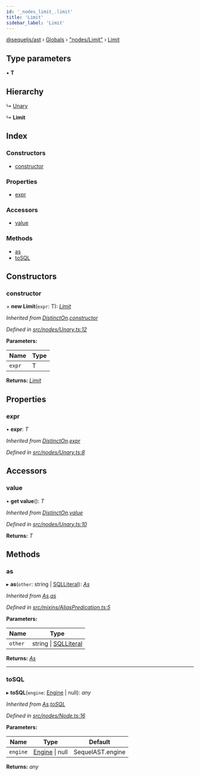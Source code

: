 ```yaml
---
id: '_nodes_limit_.limit'
title: 'Limit'
sidebar_label: 'Limit'
---
```


[@sequeljs/ast](../index.md) › [Globals](../globals.md) ›
["nodes/Limit"](../modules/_nodes_limit_.md) › [Limit](_nodes_limit_.limit.md)

## Type parameters

▪ **T**

## Hierarchy

↳ [Unary](_nodes_unary_.unary.md)

↳ **Limit**

## Index

### Constructors

- [constructor](_nodes_limit_.limit.md#constructor)

### Properties

- [expr](_nodes_limit_.limit.md#expr)

### Accessors

- [value](_nodes_limit_.limit.md#value)

### Methods

- [as](_nodes_limit_.limit.md#as)
- [toSQL](_nodes_limit_.limit.md#tosql)

## Constructors

### constructor

\+ **new Limit**(`expr`: T): _[Limit](_nodes_limit_.limit.md)_

_Inherited from
[DistinctOn](_nodes_distincton_.distincton.md).[constructor](_nodes_distincton_.distincton.md#constructor)_

_Defined in
[src/nodes/Unary.ts:12](https://github.com/sequeljs/ast/blob/aa0ef0f/src/nodes/Unary.ts#L12)_

**Parameters:**

| Name   | Type |
| ------ | ---- |
| `expr` | T    |

**Returns:** _[Limit](_nodes_limit_.limit.md)_

## Properties

### expr

• **expr**: _T_

_Inherited from
[DistinctOn](_nodes_distincton_.distincton.md).[expr](_nodes_distincton_.distincton.md#expr)_

_Defined in
[src/nodes/Unary.ts:8](https://github.com/sequeljs/ast/blob/aa0ef0f/src/nodes/Unary.ts#L8)_

## Accessors

### value

• **get value**(): _T_

_Inherited from
[DistinctOn](_nodes_distincton_.distincton.md).[value](_nodes_distincton_.distincton.md#value)_

_Defined in
[src/nodes/Unary.ts:10](https://github.com/sequeljs/ast/blob/aa0ef0f/src/nodes/Unary.ts#L10)_

**Returns:** _T_

## Methods

### as

▸ **as**(`other`: string | [SQLLiteral](_nodes_sqlliteral_.sqlliteral.md)):
_[As](_nodes_as_.as.md)_

_Inherited from [As](_nodes_as_.as.md).[as](_nodes_as_.as.md#as)_

_Defined in
[src/mixins/AliasPredication.ts:5](https://github.com/sequeljs/ast/blob/aa0ef0f/src/mixins/AliasPredication.ts#L5)_

**Parameters:**

| Name    | Type                                                         |
| ------- | ------------------------------------------------------------ |
| `other` | string &#124; [SQLLiteral](_nodes_sqlliteral_.sqlliteral.md) |

**Returns:** _[As](_nodes_as_.as.md)_

---

### toSQL

▸ **toSQL**(`engine`: [Engine](../interfaces/_interfaces_engine_.engine.md) |
null): _any_

_Inherited from [As](_nodes_as_.as.md).[toSQL](_nodes_as_.as.md#tosql)_

_Defined in
[src/nodes/Node.ts:16](https://github.com/sequeljs/ast/blob/aa0ef0f/src/nodes/Node.ts#L16)_

**Parameters:**

| Name     | Type                                                              | Default          |
| -------- | ----------------------------------------------------------------- | ---------------- |
| `engine` | [Engine](../interfaces/_interfaces_engine_.engine.md) &#124; null | SequelAST.engine |

**Returns:** _any_
